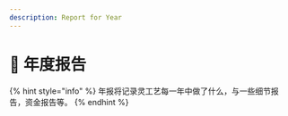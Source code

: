 ```yaml
---
description: Report for Year
---
```


# 📃 年度报告

{% hint style="info" %}
年报将记录灵工艺每一年中做了什么，与一些细节报告，资金报告等。
{% endhint %}
